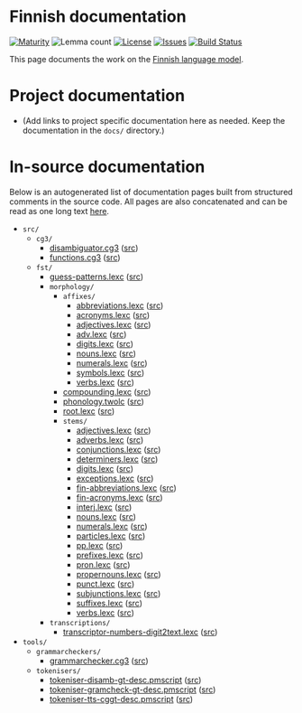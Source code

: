 # Finnish documentation

[![Maturity](https://img.shields.io/endpoint?url=https%3A%2F%2Fraw.githubusercontent.com%2Fgiellalt%2Flang-fin%2Fgh-pages%2Fmaturity.json)](https://giellalt.github.io/MaturityClassification.html)
![Lemma count](https://img.shields.io/endpoint?url=https%3A%2F%2Fraw.githubusercontent.com%2Fgiellalt%2Flang-fin%2Fgh-pages%2Flemmacount.json)
[![License](https://img.shields.io/github/license/giellalt/lang-fin)](https://github.com/giellalt/lang-fin/blob/main/LICENSE)
[![Issues](https://img.shields.io/github/issues/giellalt/lang-fin)](https://github.com/giellalt/lang-fin/issues)
[![Build Status](https://divvun-tc.giellalt.org/api/github/v1/repository/giellalt/lang-fin/main/badge.svg)](https://github.com/giellalt/lang-fin/actions)

This page documents the work on the [Finnish language model](http://github.com/giellalt/lang-fin). 

# Project documentation

* (Add links to project specific documentation here as needed. Keep the documentation in the `docs/` directory.)

# In-source documentation

Below is an autogenerated list of documentation pages built from structured comments in the source code. All pages are also concatenated and can be read as one long text [here](fin.md).

* `src/`
    * `cg3/`
        * [disambiguator.cg3](src-cg3-disambiguator.cg3.html) ([src](https://github.com/giellalt/lang-fin/blob/main/src/cg3/disambiguator.cg3))
        * [functions.cg3](src-cg3-functions.cg3.html) ([src](https://github.com/giellalt/lang-fin/blob/main/src/cg3/functions.cg3))
    * `fst/`
        * [guess-patterns.lexc](src-fst-guess-patterns.lexc.html) ([src](https://github.com/giellalt/lang-fin/blob/main/src/fst/guess-patterns.lexc))
        * `morphology/`
            * `affixes/`
                * [abbreviations.lexc](src-fst-morphology-affixes-abbreviations.lexc.html) ([src](https://github.com/giellalt/lang-fin/blob/main/src/fst/morphology/affixes/abbreviations.lexc))
                * [acronyms.lexc](src-fst-morphology-affixes-acronyms.lexc.html) ([src](https://github.com/giellalt/lang-fin/blob/main/src/fst/morphology/affixes/acronyms.lexc))
                * [adjectives.lexc](src-fst-morphology-affixes-adjectives.lexc.html) ([src](https://github.com/giellalt/lang-fin/blob/main/src/fst/morphology/affixes/adjectives.lexc))
                * [adv.lexc](src-fst-morphology-affixes-adv.lexc.html) ([src](https://github.com/giellalt/lang-fin/blob/main/src/fst/morphology/affixes/adv.lexc))
                * [digits.lexc](src-fst-morphology-affixes-digits.lexc.html) ([src](https://github.com/giellalt/lang-fin/blob/main/src/fst/morphology/affixes/digits.lexc))
                * [nouns.lexc](src-fst-morphology-affixes-nouns.lexc.html) ([src](https://github.com/giellalt/lang-fin/blob/main/src/fst/morphology/affixes/nouns.lexc))
                * [numerals.lexc](src-fst-morphology-affixes-numerals.lexc.html) ([src](https://github.com/giellalt/lang-fin/blob/main/src/fst/morphology/affixes/numerals.lexc))
                * [symbols.lexc](src-fst-morphology-affixes-symbols.lexc.html) ([src](https://github.com/giellalt/lang-fin/blob/main/src/fst/morphology/affixes/symbols.lexc))
                * [verbs.lexc](src-fst-morphology-affixes-verbs.lexc.html) ([src](https://github.com/giellalt/lang-fin/blob/main/src/fst/morphology/affixes/verbs.lexc))
            * [compounding.lexc](src-fst-morphology-compounding.lexc.html) ([src](https://github.com/giellalt/lang-fin/blob/main/src/fst/morphology/compounding.lexc))
            * [phonology.twolc](src-fst-morphology-phonology.twolc.html) ([src](https://github.com/giellalt/lang-fin/blob/main/src/fst/morphology/phonology.twolc))
            * [root.lexc](src-fst-morphology-root.lexc.html) ([src](https://github.com/giellalt/lang-fin/blob/main/src/fst/morphology/root.lexc))
            * `stems/`
                * [adjectives.lexc](src-fst-morphology-stems-adjectives.lexc.html) ([src](https://github.com/giellalt/lang-fin/blob/main/src/fst/morphology/stems/adjectives.lexc))
                * [adverbs.lexc](src-fst-morphology-stems-adverbs.lexc.html) ([src](https://github.com/giellalt/lang-fin/blob/main/src/fst/morphology/stems/adverbs.lexc))
                * [conjunctions.lexc](src-fst-morphology-stems-conjunctions.lexc.html) ([src](https://github.com/giellalt/lang-fin/blob/main/src/fst/morphology/stems/conjunctions.lexc))
                * [determiners.lexc](src-fst-morphology-stems-determiners.lexc.html) ([src](https://github.com/giellalt/lang-fin/blob/main/src/fst/morphology/stems/determiners.lexc))
                * [digits.lexc](src-fst-morphology-stems-digits.lexc.html) ([src](https://github.com/giellalt/lang-fin/blob/main/src/fst/morphology/stems/digits.lexc))
                * [exceptions.lexc](src-fst-morphology-stems-exceptions.lexc.html) ([src](https://github.com/giellalt/lang-fin/blob/main/src/fst/morphology/stems/exceptions.lexc))
                * [fin-abbreviations.lexc](src-fst-morphology-stems-fin-abbreviations.lexc.html) ([src](https://github.com/giellalt/lang-fin/blob/main/src/fst/morphology/stems/fin-abbreviations.lexc))
                * [fin-acronyms.lexc](src-fst-morphology-stems-fin-acronyms.lexc.html) ([src](https://github.com/giellalt/lang-fin/blob/main/src/fst/morphology/stems/fin-acronyms.lexc))
                * [interj.lexc](src-fst-morphology-stems-interj.lexc.html) ([src](https://github.com/giellalt/lang-fin/blob/main/src/fst/morphology/stems/interj.lexc))
                * [nouns.lexc](src-fst-morphology-stems-nouns.lexc.html) ([src](https://github.com/giellalt/lang-fin/blob/main/src/fst/morphology/stems/nouns.lexc))
                * [numerals.lexc](src-fst-morphology-stems-numerals.lexc.html) ([src](https://github.com/giellalt/lang-fin/blob/main/src/fst/morphology/stems/numerals.lexc))
                * [particles.lexc](src-fst-morphology-stems-particles.lexc.html) ([src](https://github.com/giellalt/lang-fin/blob/main/src/fst/morphology/stems/particles.lexc))
                * [pp.lexc](src-fst-morphology-stems-pp.lexc.html) ([src](https://github.com/giellalt/lang-fin/blob/main/src/fst/morphology/stems/pp.lexc))
                * [prefixes.lexc](src-fst-morphology-stems-prefixes.lexc.html) ([src](https://github.com/giellalt/lang-fin/blob/main/src/fst/morphology/stems/prefixes.lexc))
                * [pron.lexc](src-fst-morphology-stems-pron.lexc.html) ([src](https://github.com/giellalt/lang-fin/blob/main/src/fst/morphology/stems/pron.lexc))
                * [propernouns.lexc](src-fst-morphology-stems-propernouns.lexc.html) ([src](https://github.com/giellalt/lang-fin/blob/main/src/fst/morphology/stems/propernouns.lexc))
                * [punct.lexc](src-fst-morphology-stems-punct.lexc.html) ([src](https://github.com/giellalt/lang-fin/blob/main/src/fst/morphology/stems/punct.lexc))
                * [subjunctions.lexc](src-fst-morphology-stems-subjunctions.lexc.html) ([src](https://github.com/giellalt/lang-fin/blob/main/src/fst/morphology/stems/subjunctions.lexc))
                * [suffixes.lexc](src-fst-morphology-stems-suffixes.lexc.html) ([src](https://github.com/giellalt/lang-fin/blob/main/src/fst/morphology/stems/suffixes.lexc))
                * [verbs.lexc](src-fst-morphology-stems-verbs.lexc.html) ([src](https://github.com/giellalt/lang-fin/blob/main/src/fst/morphology/stems/verbs.lexc))
        * `transcriptions/`
            * [transcriptor-numbers-digit2text.lexc](src-fst-transcriptions-transcriptor-numbers-digit2text.lexc.html) ([src](https://github.com/giellalt/lang-fin/blob/main/src/fst/transcriptions/transcriptor-numbers-digit2text.lexc))
* `tools/`
    * `grammarcheckers/`
        * [grammarchecker.cg3](tools-grammarcheckers-grammarchecker.cg3.html) ([src](https://github.com/giellalt/lang-fin/blob/main/tools/grammarcheckers/grammarchecker.cg3))
    * `tokenisers/`
        * [tokeniser-disamb-gt-desc.pmscript](tools-tokenisers-tokeniser-disamb-gt-desc.pmscript.html) ([src](https://github.com/giellalt/lang-fin/blob/main/tools/tokenisers/tokeniser-disamb-gt-desc.pmscript))
        * [tokeniser-gramcheck-gt-desc.pmscript](tools-tokenisers-tokeniser-gramcheck-gt-desc.pmscript.html) ([src](https://github.com/giellalt/lang-fin/blob/main/tools/tokenisers/tokeniser-gramcheck-gt-desc.pmscript))
        * [tokeniser-tts-cggt-desc.pmscript](tools-tokenisers-tokeniser-tts-cggt-desc.pmscript.html) ([src](https://github.com/giellalt/lang-fin/blob/main/tools/tokenisers/tokeniser-tts-cggt-desc.pmscript))
